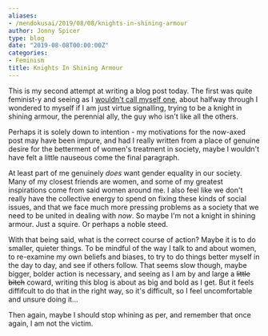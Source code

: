 ```yaml
---
aliases:
- /mendokusai/2019/08/08/knights-in-shining-armour
author: Jonny Spicer
type: blog
date: "2019-08-08T00:00:00Z"
categories:
- Feminism
title: Knights In Shining Armour
---
```

This is my second attempt at writing a blog post today. The first was quite feminist-y and seeing as I [wouldn't call myself one](/blog/should-i-call-myself-a-feminist-ii), about halfway through I wondered to myself if I am just
virtue signalling, trying to be a knight in shining armour, the perennial ally, the guy who
isn't like all the others.

Perhaps it is solely down to intention - my motivations for the now-axed post may have been
impure, and had I really written from a place of genuine desire for the betterment of women's
treatment in society, maybe I wouldn't have felt a little nauseous come the final paragraph.

At least part of me genuinely *does* want gender equality in our society. Many of my closest
friends are women, and some of my greatest inspirations come from said women around me. I also
feel like we don't really have the collective energy to spend on fixing these kinds of social issues, and that we face much more pressing problems as a society that we need to be united in
dealing with *now*. So maybe I'm not a knight in shining armour. Just a squire. Or perhaps a noble steed.

With that being said, what is the correct course of action? Maybe it is to do smaller, quieter
things. To be mindful of the way I talk to and about women, to re-examine my own beliefs and
biases, to try to do things better myself in the day to day, and see if others follow. That
seems slow though, maybe bigger, bolder action is necessary, and seeing as I am by and large a
~~little bitch~~ coward, writing this blog is about as big and bold as I get. But it feels diffifcult to do that in the right way, so it's difficult, so I feel uncomfortable and unsure doing it...

Then again, maybe I should stop whining as per, and remember that once again, I am not the victim.
